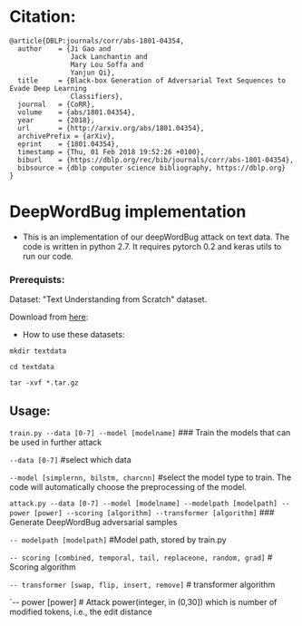 # Citation: 

```
@article{DBLP:journals/corr/abs-1801-04354,
  author    = {Ji Gao and
               Jack Lanchantin and
               Mary Lou Soffa and
               Yanjun Qi},
  title     = {Black-box Generation of Adversarial Text Sequences to Evade Deep Learning
               Classifiers},
  journal   = {CoRR},
  volume    = {abs/1801.04354},
  year      = {2018},
  url       = {http://arxiv.org/abs/1801.04354},
  archivePrefix = {arXiv},
  eprint    = {1801.04354},
  timestamp = {Thu, 01 Feb 2018 19:52:26 +0100},
  biburl    = {https://dblp.org/rec/bib/journals/corr/abs-1801-04354},
  bibsource = {dblp computer science bibliography, https://dblp.org}
}
```

# DeepWordBug implementation

* This is an implementation of our deepWordBug attack on text data. The code is written in python 2.7. It requires pytorch 0.2 and keras utils to run our code.

### Prerequists:

Dataset: "Text Understanding from Scratch" dataset.

Download from [here](https://drive.google.com/drive/u/0/folders/0Bz8a_Dbh9Qhbfll6bVpmNUtUcFdjYmF2SEpmZUZUcVNiMUw1TWN6RDV3a0JHT3kxLVhVR2M):
 
* How to use these datasets:

`mkdir textdata`

`cd textdata`

`tar -xvf *.tar.gz` 


## Usage:
`train.py --data [0-7] --model [modelname]` ### Train the models that can be used in further attack

`--data [0-7]` #select which data 

`--model [simplernn, bilstm, charcnn]` #select the model type to train. The code will automatically choose the preprocessing of the model.

`attack.py --data [0-7] --model [modelname] --modelpath [modelpath] --power [power] --scoring [algorithm] --transformer [algorithm]` ### Generate DeepWordBug adversarial samples

`-- modelpath [modelpath]` #Model path, stored by train.py

`-- scoring [combined, temporal, tail, replaceone, random, grad]` # Scoring algorithm

`-- transformer [swap, flip, insert, remove]` # transformer algorithm

`-- power [power] # Attack power(integer, in (0,30]) which is number of modified tokens, i.e., the edit distance

